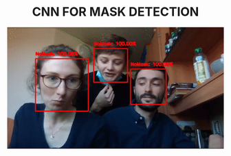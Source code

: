<h1 align="center">CNN FOR MASK DETECTION</h1>



<p align="center">
  <img src="https://github.com/NicolasGffn/Mask_Detection_CNN/blob/main/CNN_Demo.gif" width=640 height=auto>
</p>


